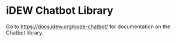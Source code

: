 # iDEW Chatbot Library

Go to https://docs.idew.org/code-chatbot/ for documentation on the Chatbot library.
